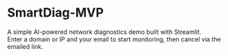 # SmartDiag-MVP

A simple AI-powered network diagnostics demo built with Streamlit.  
Enter a domain or IP and your email to start monitoring, then cancel via the emailed link.
